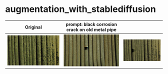 # augmentation_with_stablediffusion

| Original | prompt: black corrosion crack on old metal pipe |  |
| --- | --- |--- |
| ![](img/orig2.png) | ![](img/DJI_20211229125050_0006_Z_aug_category4_281_1.png) | ![](img/DJI_20211229125002_0005_Z_aug_category3_157_17.png) |